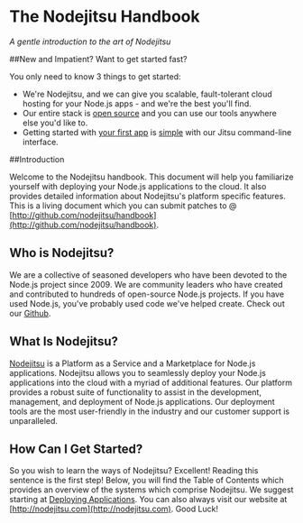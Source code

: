 # The Nodejitsu Handbook

*A gentle introduction to the art of Nodejitsu*

##New and Impatient?  Want to get started fast?

You only need to know 3 things to get started:

- We're Nodejitsu, and we can give you scalable, fault-tolerant cloud hosting for your Node.js apps - and we're the best you'll find.
- Our entire stack is [open source](http://github.com/nodejitsu) and you can use our tools anywhere else you'd like to.
- Getting started with [your first app](#Deploying_Applications) is [simple](#Using_The_Jitsu_Client) with our Jitsu command-line interface.

##Introduction

Welcome to the Nodejitsu handbook. This document will help you familiarize yourself with deploying your Node.js applications to the cloud. It also provides detailed information about Nodejitsu's platform specific features. This is a living document which you can submit patches to @ [http://github.com/nodejitsu/handbook](http://github.com/nodejitsu/handbook).


## Who is Nodejitsu?

We are a collective of seasoned developers who have been devoted to the Node.js project since 2009. We are community leaders who have created and contributed to hundreds of open-source Node.js projects. If you have used Node.js, you've probably used code we've helped create. Check out our [Github](http://github.com/nodejitsu).

## What Is Nodejitsu?

[Nodejitsu](http://nodejitsu.com/) is a Platform as a Service and a Marketplace for Node.js applications. Nodejitsu allows you to seamlessly deploy your Node.js applications into the cloud with a myriad of additional features. Our platform provides a robust suite of functionality to assist in the development, management, and deployment of Node.js applications. Our deployment tools are the most user-friendly in the industry and our customer support is unparalleled. 

## How Can I Get Started?

So you wish to learn the ways of Nodejitsu? Excellent! Reading this sentence is the first step! Below, you will find the Table of Contents which provides an overview of the systems which comprise Nodejitsu. We suggest starting at [Deploying Applications](#Deploying_Applications). You can also always visit our website at [http://nodejitsu.com](http://nodejitsu.com). Good Luck!


